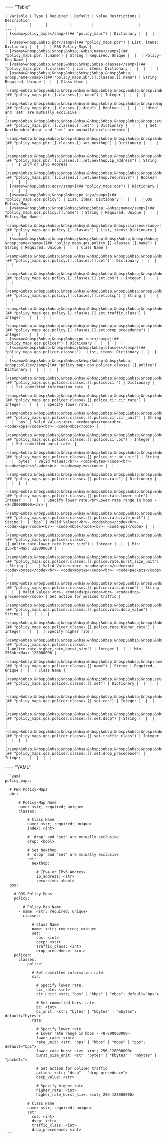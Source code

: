 <!--
  ~ Copyright (c) 2024 Arista Networks, Inc.
  ~ Use of this source code is governed by the Apache License 2.0
  ~ that can be found in the LICENSE file.
  -->
=== "Table"

    | Variable | Type | Required | Default | Value Restrictions | Description |
    | -------- | ---- | -------- | ------- | ------------------ | ----------- |
    | [<samp>policy_maps</samp>](## "policy_maps") | Dictionary |  |  |  |  |
    | [<samp>&nbsp;&nbsp;pbr</samp>](## "policy_maps.pbr") | List, items: Dictionary |  |  |  | PBR Policy-Maps |
    | [<samp>&nbsp;&nbsp;&nbsp;&nbsp;-&nbsp;name</samp>](## "policy_maps.pbr.[].name") | String | Required, Unique |  |  | Policy-Map Name |
    | [<samp>&nbsp;&nbsp;&nbsp;&nbsp;&nbsp;&nbsp;classes</samp>](## "policy_maps.pbr.[].classes") | List, items: Dictionary |  |  |  |  |
    | [<samp>&nbsp;&nbsp;&nbsp;&nbsp;&nbsp;&nbsp;&nbsp;&nbsp;-&nbsp;name</samp>](## "policy_maps.pbr.[].classes.[].name") | String | Required, Unique |  |  | Class Name |
    | [<samp>&nbsp;&nbsp;&nbsp;&nbsp;&nbsp;&nbsp;&nbsp;&nbsp;&nbsp;&nbsp;index</samp>](## "policy_maps.pbr.[].classes.[].index") | Integer |  |  |  |  |
    | [<samp>&nbsp;&nbsp;&nbsp;&nbsp;&nbsp;&nbsp;&nbsp;&nbsp;&nbsp;&nbsp;drop</samp>](## "policy_maps.pbr.[].classes.[].drop") | Boolean |  |  |  | 'drop' and 'set' are mutually exclusive |
    | [<samp>&nbsp;&nbsp;&nbsp;&nbsp;&nbsp;&nbsp;&nbsp;&nbsp;&nbsp;&nbsp;set</samp>](## "policy_maps.pbr.[].classes.[].set") | Dictionary |  |  |  | Set Nexthop<br>'drop' and 'set' are mutually exclusive<br> |
    | [<samp>&nbsp;&nbsp;&nbsp;&nbsp;&nbsp;&nbsp;&nbsp;&nbsp;&nbsp;&nbsp;&nbsp;&nbsp;nexthop</samp>](## "policy_maps.pbr.[].classes.[].set.nexthop") | Dictionary |  |  |  |  |
    | [<samp>&nbsp;&nbsp;&nbsp;&nbsp;&nbsp;&nbsp;&nbsp;&nbsp;&nbsp;&nbsp;&nbsp;&nbsp;&nbsp;&nbsp;ip_address</samp>](## "policy_maps.pbr.[].classes.[].set.nexthop.ip_address") | String |  |  |  | IPv4 or IPv6 Address |
    | [<samp>&nbsp;&nbsp;&nbsp;&nbsp;&nbsp;&nbsp;&nbsp;&nbsp;&nbsp;&nbsp;&nbsp;&nbsp;&nbsp;&nbsp;recursive</samp>](## "policy_maps.pbr.[].classes.[].set.nexthop.recursive") | Boolean |  |  |  |  |
    | [<samp>&nbsp;&nbsp;qos</samp>](## "policy_maps.qos") | Dictionary |  |  |  |  |
    | [<samp>&nbsp;&nbsp;&nbsp;&nbsp;policy</samp>](## "policy_maps.qos.policy") | List, items: Dictionary |  |  |  | QOS Policy-Maps |
    | [<samp>&nbsp;&nbsp;&nbsp;&nbsp;&nbsp;&nbsp;-&nbsp;name</samp>](## "policy_maps.qos.policy.[].name") | String | Required, Unique |  |  | Policy-Map Name |
    | [<samp>&nbsp;&nbsp;&nbsp;&nbsp;&nbsp;&nbsp;&nbsp;&nbsp;classes</samp>](## "policy_maps.qos.policy.[].classes") | List, items: Dictionary |  |  |  |  |
    | [<samp>&nbsp;&nbsp;&nbsp;&nbsp;&nbsp;&nbsp;&nbsp;&nbsp;&nbsp;&nbsp;-&nbsp;name</samp>](## "policy_maps.qos.policy.[].classes.[].name") | String | Required, Unique |  |  | Class Name |
    | [<samp>&nbsp;&nbsp;&nbsp;&nbsp;&nbsp;&nbsp;&nbsp;&nbsp;&nbsp;&nbsp;&nbsp;&nbsp;set</samp>](## "policy_maps.qos.policy.[].classes.[].set") | Dictionary |  |  |  |  |
    | [<samp>&nbsp;&nbsp;&nbsp;&nbsp;&nbsp;&nbsp;&nbsp;&nbsp;&nbsp;&nbsp;&nbsp;&nbsp;&nbsp;&nbsp;cos</samp>](## "policy_maps.qos.policy.[].classes.[].set.cos") | Integer |  |  |  |  |
    | [<samp>&nbsp;&nbsp;&nbsp;&nbsp;&nbsp;&nbsp;&nbsp;&nbsp;&nbsp;&nbsp;&nbsp;&nbsp;&nbsp;&nbsp;dscp</samp>](## "policy_maps.qos.policy.[].classes.[].set.dscp") | String |  |  |  |  |
    | [<samp>&nbsp;&nbsp;&nbsp;&nbsp;&nbsp;&nbsp;&nbsp;&nbsp;&nbsp;&nbsp;&nbsp;&nbsp;&nbsp;&nbsp;traffic_class</samp>](## "policy_maps.qos.policy.[].classes.[].set.traffic_class") | Integer |  |  |  |  |
    | [<samp>&nbsp;&nbsp;&nbsp;&nbsp;&nbsp;&nbsp;&nbsp;&nbsp;&nbsp;&nbsp;&nbsp;&nbsp;&nbsp;&nbsp;drop_precedence</samp>](## "policy_maps.qos.policy.[].classes.[].set.drop_precedence") | Integer |  |  |  |  |
    | [<samp>&nbsp;&nbsp;&nbsp;&nbsp;policer</samp>](## "policy_maps.qos.policer") | Dictionary |  |  |  |  |
    | [<samp>&nbsp;&nbsp;&nbsp;&nbsp;&nbsp;&nbsp;classes</samp>](## "policy_maps.qos.policer.classes") | List, items: Dictionary |  |  |  |  |
    | [<samp>&nbsp;&nbsp;&nbsp;&nbsp;&nbsp;&nbsp;&nbsp;&nbsp;-&nbsp;police</samp>](## "policy_maps.qos.policer.classes.[].police") | Dictionary |  |  |  |  |
    | [<samp>&nbsp;&nbsp;&nbsp;&nbsp;&nbsp;&nbsp;&nbsp;&nbsp;&nbsp;&nbsp;&nbsp;&nbsp;cir</samp>](## "policy_maps.qos.policer.classes.[].police.cir") | Dictionary |  |  |  | Set committed information rate. |
    | [<samp>&nbsp;&nbsp;&nbsp;&nbsp;&nbsp;&nbsp;&nbsp;&nbsp;&nbsp;&nbsp;&nbsp;&nbsp;&nbsp;&nbsp;cir_rate</samp>](## "policy_maps.qos.policer.classes.[].police.cir.cir_rate") | Integer |  |  |  | Specify lower rate. |
    | [<samp>&nbsp;&nbsp;&nbsp;&nbsp;&nbsp;&nbsp;&nbsp;&nbsp;&nbsp;&nbsp;&nbsp;&nbsp;&nbsp;&nbsp;cir_unit</samp>](## "policy_maps.qos.policer.classes.[].police.cir.cir_unit") | String |  | `bps` | Valid Values:<br>- <code>bps</code><br>- <code>kbps</code><br>- <code>mbps</code> |  |
    | [<samp>&nbsp;&nbsp;&nbsp;&nbsp;&nbsp;&nbsp;&nbsp;&nbsp;&nbsp;&nbsp;&nbsp;&nbsp;&nbsp;&nbsp;bc</samp>](## "policy_maps.qos.policer.classes.[].police.cir.bc") | Integer |  |  |  | Set committed burst rate. |
    | [<samp>&nbsp;&nbsp;&nbsp;&nbsp;&nbsp;&nbsp;&nbsp;&nbsp;&nbsp;&nbsp;&nbsp;&nbsp;&nbsp;&nbsp;bc_unit</samp>](## "policy_maps.qos.policer.classes.[].police.cir.bc_unit") | String |  | `bytes` | Valid Values:<br>- <code>bytes</code><br>- <code>kbytes</code><br>- <code>mbytes</code> |  |
    | [<samp>&nbsp;&nbsp;&nbsp;&nbsp;&nbsp;&nbsp;&nbsp;&nbsp;&nbsp;&nbsp;&nbsp;&nbsp;rate</samp>](## "policy_maps.qos.policer.classes.[].police.rate") | Dictionary |  |  |  |  |
    | [<samp>&nbsp;&nbsp;&nbsp;&nbsp;&nbsp;&nbsp;&nbsp;&nbsp;&nbsp;&nbsp;&nbsp;&nbsp;&nbsp;&nbsp;lower_rate</samp>](## "policy_maps.qos.policer.classes.[].police.rate.lower_rate") | Integer |  |  |  | Specify lower rate.<br>Lower rate range in kbps - <8-200000000><br> |
    | [<samp>&nbsp;&nbsp;&nbsp;&nbsp;&nbsp;&nbsp;&nbsp;&nbsp;&nbsp;&nbsp;&nbsp;&nbsp;&nbsp;&nbsp;rate_unit</samp>](## "policy_maps.qos.policer.classes.[].police.rate.rate_unit") | String |  | `bps` | Valid Values:<br>- <code>bps</code><br>- <code>kbps</code><br>- <code>mbps</code><br>- <code>pps</code> |  |
    | [<samp>&nbsp;&nbsp;&nbsp;&nbsp;&nbsp;&nbsp;&nbsp;&nbsp;&nbsp;&nbsp;&nbsp;&nbsp;&nbsp;&nbsp;lower_rate_burst_size</samp>](## "policy_maps.qos.policer.classes.[].police.rate.lower_rate_burst_size") | Integer |  |  | Min: 256<br>Max: 128000000 |  |
    | [<samp>&nbsp;&nbsp;&nbsp;&nbsp;&nbsp;&nbsp;&nbsp;&nbsp;&nbsp;&nbsp;&nbsp;&nbsp;&nbsp;&nbsp;burst_size_unit</samp>](## "policy_maps.qos.policer.classes.[].police.rate.burst_size_unit") | String |  |  | Valid Values:<br>- <code>bytes</code><br>- <code>kbytes</code><br>- <code>mbytes</code><br>- <code>packets</code> |  |
    | [<samp>&nbsp;&nbsp;&nbsp;&nbsp;&nbsp;&nbsp;&nbsp;&nbsp;&nbsp;&nbsp;&nbsp;&nbsp;&nbsp;&nbsp;action</samp>](## "policy_maps.qos.policer.classes.[].police.rate.action") | String |  |  | Valid Values:<br>- <code>dscp</code><br>- <code>drop-precedence</code> | Set action for policed traffic |
    | [<samp>&nbsp;&nbsp;&nbsp;&nbsp;&nbsp;&nbsp;&nbsp;&nbsp;&nbsp;&nbsp;&nbsp;&nbsp;&nbsp;&nbsp;dscp_value</samp>](## "policy_maps.qos.policer.classes.[].police.rate.dscp_value") | String |  |  |  |  |
    | [<samp>&nbsp;&nbsp;&nbsp;&nbsp;&nbsp;&nbsp;&nbsp;&nbsp;&nbsp;&nbsp;&nbsp;&nbsp;&nbsp;&nbsp;higher_rate</samp>](## "policy_maps.qos.policer.classes.[].police.rate.higher_rate") | Integer |  |  |  | Specify higher rate |
    | [<samp>&nbsp;&nbsp;&nbsp;&nbsp;&nbsp;&nbsp;&nbsp;&nbsp;&nbsp;&nbsp;&nbsp;&nbsp;&nbsp;&nbsp;higher_rate_burst_size</samp>](## "policy_maps.qos.policer.classes.[].police.rate.higher_rate_burst_size") | Integer |  |  | Min: 256<br>Max: 128000000 |  |
    | [<samp>&nbsp;&nbsp;&nbsp;&nbsp;&nbsp;&nbsp;&nbsp;&nbsp;&nbsp;&nbsp;name</samp>](## "policy_maps.qos.policer.classes.[].name") | String | Required, Unique |  |  | Class Name |
    | [<samp>&nbsp;&nbsp;&nbsp;&nbsp;&nbsp;&nbsp;&nbsp;&nbsp;&nbsp;&nbsp;set</samp>](## "policy_maps.qos.policer.classes.[].set") | Dictionary |  |  |  |  |
    | [<samp>&nbsp;&nbsp;&nbsp;&nbsp;&nbsp;&nbsp;&nbsp;&nbsp;&nbsp;&nbsp;&nbsp;&nbsp;cos</samp>](## "policy_maps.qos.policer.classes.[].set.cos") | Integer |  |  |  |  |
    | [<samp>&nbsp;&nbsp;&nbsp;&nbsp;&nbsp;&nbsp;&nbsp;&nbsp;&nbsp;&nbsp;&nbsp;&nbsp;dscp</samp>](## "policy_maps.qos.policer.classes.[].set.dscp") | String |  |  |  |  |
    | [<samp>&nbsp;&nbsp;&nbsp;&nbsp;&nbsp;&nbsp;&nbsp;&nbsp;&nbsp;&nbsp;&nbsp;&nbsp;traffic_class</samp>](## "policy_maps.qos.policer.classes.[].set.traffic_class") | Integer |  |  |  |  |
    | [<samp>&nbsp;&nbsp;&nbsp;&nbsp;&nbsp;&nbsp;&nbsp;&nbsp;&nbsp;&nbsp;&nbsp;&nbsp;drop_precedence</samp>](## "policy_maps.qos.policer.classes.[].set.drop_precedence") | Integer |  |  |  |  |

=== "YAML"

    ```yaml
    policy_maps:

      # PBR Policy-Maps
      pbr:

          # Policy-Map Name
        - name: <str; required; unique>
          classes:

              # Class Name
            - name: <str; required; unique>
              index: <int>

              # 'drop' and 'set' are mutually exclusive
              drop: <bool>

              # Set Nexthop
              # 'drop' and 'set' are mutually exclusive
              set:
                nexthop:

                  # IPv4 or IPv6 Address
                  ip_address: <str>
                  recursive: <bool>
      qos:

        # QOS Policy-Maps
        policy:

            # Policy-Map Name
          - name: <str; required; unique>
            classes:

                # Class Name
              - name: <str; required; unique>
                set:
                  cos: <int>
                  dscp: <str>
                  traffic_class: <int>
                  drop_precedence: <int>
        policer:
          classes:
            - police:

                # Set committed information rate.
                cir:

                  # Specify lower rate.
                  cir_rate: <int>
                  cir_unit: <str; "bps" | "kbps" | "mbps"; default="bps">

                  # Set committed burst rate.
                  bc: <int>
                  bc_unit: <str; "bytes" | "kbytes" | "mbytes"; default="bytes">
                rate:

                  # Specify lower rate.
                  # Lower rate range in kbps - <8-200000000>
                  lower_rate: <int>
                  rate_unit: <str; "bps" | "kbps" | "mbps" | "pps"; default="bps">
                  lower_rate_burst_size: <int; 256-128000000>
                  burst_size_unit: <str; "bytes" | "kbytes" | "mbytes" | "packets">

                  # Set action for policed traffic
                  action: <str; "dscp" | "drop-precedence">
                  dscp_value: <str>

                  # Specify higher rate
                  higher_rate: <int>
                  higher_rate_burst_size: <int; 256-128000000>

              # Class Name
              name: <str; required; unique>
              set:
                cos: <int>
                dscp: <str>
                traffic_class: <int>
                drop_precedence: <int>
    ```

